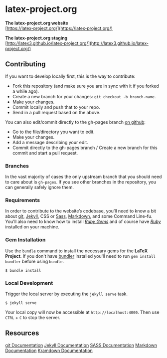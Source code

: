 # latex-project.org

**The latex-project.org website**  
[https://latex-project.org/](https://latex-project.org/)

**The latex-project.org staging**  
[http://latex3.github.io/latex-project.org/](http://latex3.github.io/latex-project.org/)

## Contributing

If you want to develop locally first, this is the way to contribute:

* Fork this repository (and make sure you are in sync with it if you forked a while ago).
* Create a new branch for your changes: `git checkout -b branch-name`.
* Make your changes.
* Commit locally and push that to your repo.
* Send in a pull request based on the above.

You can also edit/commit directly to the gh-pages branch [on github](https://github.com/latex3/latex-project.org/):

* Go to the file/directory you want to edit.
* Make your changes.
* Add a message describing your edit.
* Commit directly to the gh-pages branch / Create a new branch for this commit and start a pull request.

### Branches

In the vast majority of cases the only upstream branch that you should need to care about is `gh-pages`. If you see other branches in the repository, you can generally safely ignore them.

### Requirements
In order to contribute to the website&rsquo;s codebase, you&rsquo;ll need to know a bit about [git](https://git-scm.com/), [Jekyll](https://github.com/jekyll/jekyll), CSS or [Sass](http://sass-lang.com), [Markdown](http://daringfireball.net/projects/markdown/), and some Command Line-fu. You'll also need to know how to install *[Ruby Gems](https://rvm.io)* and of course have *[Ruby](http://www.ruby-lang.org/en/downloads/)* installed on your machine.

### Gem Installation
Use the ``bundle`` command to install the necessary gems for the **LaTeX Project**. If you don't have [bundler](http://gembundler.com) installed you'll need to run ``gem install bundler`` before using ``bundle``.

    $ bundle install

### Local Development
Trigger the local server by executing the ``jekyll serve`` task.

    $ jekyll serve

Your local copy will now be accessible at `http://localhost:4000`. Then use `CTRL` + `C` to stop the server.

## Resources

[git Documentation](https://git-scm.com/docs/)
[Jekyll Documentation](http://jekyllrb.com/docs/home/)
[SASS Documentation](http://sass-lang.com/documentation/file.SASS_REFERENCE.html)
[Markdown Documentation](https://help.github.com/articles/basic-writing-and-formatting-syntax/)
[Kramdown Documentation](http://kramdown.gettalong.org/documentation.html)
